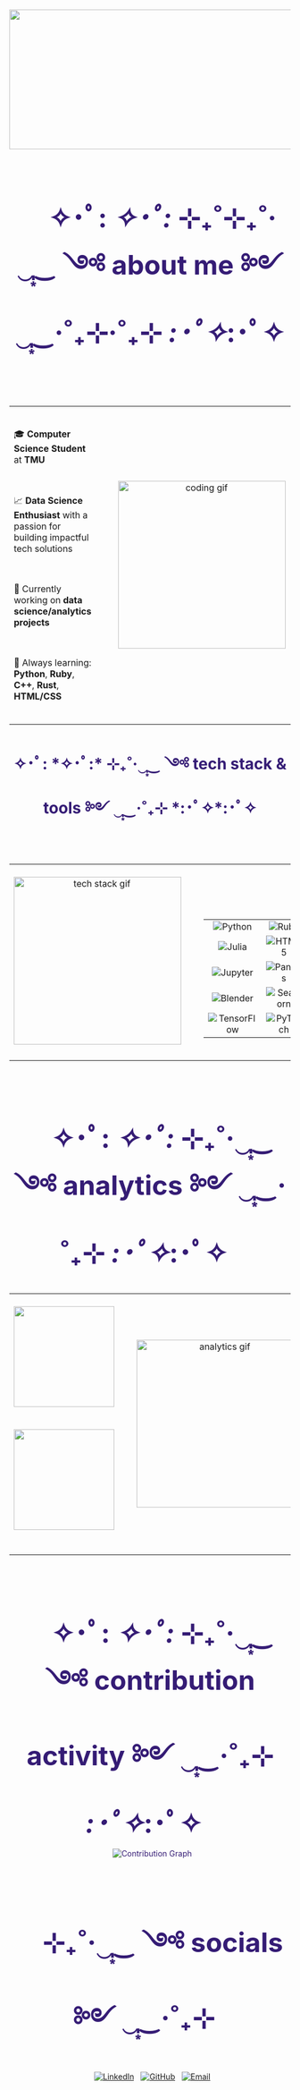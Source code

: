 <div align="center" style="color:#351c75;">

  <img src="https://github.com/kevin-vasilescu/scrap/blob/main/image.psd.png?raw=true" alt="Kevin Vasilescu Header" width="1250" height="250" />
 
  <h1 style="font-size:3rem; margin-bottom:0.5rem;">
    ✧･ﾟ: *✧･ﾟ:* ⊹₊˚⊹₊˚‧‿̩͙‿ ༺ about me ༻ ‿̩͙‿‧˚₊⊹‧˚₊⊹ *:･ﾟ✧*:･ﾟ✧
  </h1>
  
    <table border="0" cellpadding="0" cellspacing="0" align="center">
    <tr>
            <td valign="top" align="left" style="padding-right: 20px;">
        <p>🎓 <strong>Computer Science Student</strong> at <strong>TMU</strong></p>
        <p>📈 <strong>Data Science Enthusiast</strong> with a passion for building impactful tech solutions</p>
        <p>🔧 Currently working on <strong>data science/analytics projects</strong></p>
        <p>📓 Always learning: <strong>Python</strong>, <strong>Ruby</strong>, <strong>C++</strong>, <strong>Rust</strong>, <strong>HTML/CSS</strong></p>
      </td>
            <td valign="middle" align="center" style="padding-left: 20px;">
        <img src="https://media.giphy.com/media/v1.Y2lkPWVjZjA1ZTQ3NTl2eGNsNnRpY3h2aGxjaW5xYnNyYjVvcXQwNGZjeW40M3Q5djU1ZyZlcD12MV9naWZzX3JlbGF0ZWQmY3Q9Zw/J3ZB0wvXjsmJEvI2Dd/giphy.gif" alt="coding gif" width="300" />
      </td>
    </tr>
  </table>

<h1 align="center">✧･ﾟ: *✧･ﾟ:* ⊹₊˚‧‿̩͙‿ ༺ tech stack & tools ༻ ‿̩͙‿‧˚₊⊹ *:･ﾟ✧*:･ﾟ✧</h1>

<table border="0" cellpadding="0" cellspacing="0" align="center">
  <tr>
    <td valign="top" align="center" style="padding-right: 20px;">
      <img src="https://media3.giphy.com/media/v1.Y2lkPTc5MGI3NjExNDBubnVxaWk1YXc1ajIzdmpsZnNzdzEwdm10ZnltMHBydWU3d3NvZyZlcD12MV9pbnRlcm5hbF9naWZfYnlfaWQmY3Q9Zw/9T4bzIHzqZQNFSM2hl/giphy.gif" alt="tech stack gif" width="300" />
    </td>
    <td valign="top" align="left" style="padding-left: 20px;">
      <table border="0" cellpadding="0" cellspacing="1">
        <tr>
          <td align="center"><img src="https://img.shields.io/badge/Python-351c75?style=for-the-badge&logo=python&logoColor=white" alt="Python"></td>
          <td align="center"><img src="https://img.shields.io/badge/Ruby-351c75?style=for-the-badge&logo=ruby&logoColor=white" alt="Ruby"></td>
          <td align="center"><img src="https://img.shields.io/badge/C++-351c75?style=for-the-badge&logo=cplusplus&logoColor=white" alt="C++"></td>
          <td align="center"><img src="https://img.shields.io/badge/Rust-351c75?style=for-the-badge&logo=rust&logoColor=white" alt="Rust"></td>
        </tr>
        <tr>
          <td align="center"><img src="https://img.shields.io/badge/Julia-351c75?style=for-the-badge&logo=julia&logoColor=white" alt="Julia"></td>
          <td align="center"><img src="https://img.shields.io/badge/HTML5-351c75?style=for-the-badge&logo=html5&logoColor=white" alt="HTML5"></td>
          <td align="center"><img src="https://img.shields.io/badge/CSS3-351c75?style=for-the-badge&logo=css3&logoColor=white" alt="CSS3"></td>
          <td align="center"><img src="https://img.shields.io/badge/Shell_Script-351c75?style=for-the-badge&logo=gnu-bash&logoColor=white" alt="Shell Script"></td>
        </tr>
        <tr>
          <td align="center"><img src="https://img.shields.io/badge/Jupyter-351c75?style=for-the-badge&logo=jupyter&logoColor=white" alt="Jupyter"></td>
          <td align="center"><img src="https://img.shields.io/badge/Pandas-351c75?style=for-the-badge&logo=pandas&logoColor=white" alt="Pandas"></td>
          <td align="center"><img src="https://img.shields.io/badge/NumPy-351c75?style=for-the-badge&logo=numpy&logoColor=white" alt="NumPy"></td>
          <td align="center"><img src="https://img.shields.io/badge/SciPy-351c75?style=for-the-badge&logo=scipy&logoColor=white" alt="SciPy"></td>
        </tr>
        <tr>
          <td align="center"><img src="https://img.shields.io/badge/Blender-351c75?style=for-the-badge&logo=blender&logoColor=white" alt="Blender"></td>
          <td align="center"><img src="https://img.shields.io/badge/Seaborn-351c75?style=for-the-badge&logo=seaborn&logoColor=white" alt="Seaborn"></td>
          <td align="center"><img src="https://img.shields.io/badge/SciKitLearn-351c75?style=for-the-badge&logo=scikit-learn&logoColor=white" alt="Scikit-learn"></td>
          <td align="center"><img src="https://img.shields.io/badge/Keras-351c75?style=for-the-badge&logo=keras&logoColor=white" alt="Keras"></td>
        </tr>
        <tr>
          <td align="center"><img src="https://img.shields.io/badge/TensorFlow-351c75?style=for-the-badge&logo=tensorflow&logoColor=white" alt="TensorFlow"></td>
          <td align="center"><img src="https://img.shields.io/badge/PyTorch-351c75?style=for-the-badge&logo=pytorch&logoColor=white" alt="PyTorch"></td>
          <td align="center"><img src="https://img.shields.io/badge/Spark-351c75?style=for-the-badge&logo=apache-spark&logoColor=white" alt="Spark"></td>
          <td align="center"><img src="https://img.shields.io/badge/Hadoop-351c75?style=for-the-badge&logo=apache-hadoop&logoColor=white" alt="Hadoop"></td>
        </tr>
      </table>
    </td>
  </tr>
</table>

  <h1 style="font-size:3rem; margin-bottom:0.5rem;">
    ✧･ﾟ: *✧･ﾟ:* ⊹₊˚‧‿̩͙‿ ༺ analytics ༻ ‿̩͙‿‧˚₊⊹ *:･ﾟ✧*:･ﾟ✧
  </h1>
  
  <table border="0" cellpadding="0" cellspacing="0" align="center">
    <tr>
            <td valign="top" align="center" style="padding-right: 20px;">
    <img height="180em" src="https://github-readme-stats.vercel.app/api?username=kevin-vasilescu&show_icons=true&theme=default&include_all_commits=true&count_private=true&border_color=351c75&title_color=351c75&icon_color=351c75&bg_color=ffffff&cache_seconds=86400"/>
    <br>
    <img height="180em" src="https://github-readme-stats.vercel.app/api/top-langs/?username=kevin-vasilescu&layout=compact&langs_count=8&theme=default&border_color=351c75&title_color=351c75&bg_color=ffffff&hide_progress=true&cache_seconds=86400"/>
    <br>
            </td>
            <td valign="middle" align="center" style="padding-left: 20px;">
        <img src="https://media.giphy.com/media/v1.Y2lkPWVjZjA1ZTQ3OGJxY3hpOW14bGQ4dm5yZWh3b2J4em9ybm9oODViajF1azBldWg0eSZlcD12MV9naWZzX3JlbGF0ZWQmY3Q9Zw/Pb0d5MsNSeGoA2v1zv/giphy.gif" alt="analytics gif" width="300" />
      </td>
    </tr>
  </table>

  <h1 style="font-size:3rem; margin-bottom:0.5rem;">
    ✧･ﾟ: *✧･ﾟ:* ⊹₊˚‧‿̩͙‿ ༺ contribution activity ༻ ‿̩͙‿‧˚₊⊹ *:･ﾟ✧*:･ﾟ✧
  </h1>

  <img src="https://github-readme-activity-graph.vercel.app/graph?username=kevin-vasilescu&theme=github-compact&color=351c75&line=351c75&point=351c75&area=true&bg_color=ffffff&hide_border=false&border_color=351c75" alt="Contribution Graph"/>

  <h1 style="font-size:3rem; margin-bottom:0.5rem;">
    ⊹₊˚‧‿̩͙‿ ༺ socials ༻ ‿̩͙‿‧˚₊⊹
  </h1>

  [![LinkedIn](https://img.shields.io/badge/LinkedIn-351c75?style=for-the-badge&logo=linkedin&logoColor=white)](https://linkedin.com/in/kevinvasilescu)
  [![GitHub](https://img.shields.io/badge/GitHub-351c75?style=for-the-badge&logo=github&logoColor=white)](https://github.com/kevin-vasilescu)
  [![Email](https://img.shields.io/badge/Email-351c75?style=for-the-badge&logo=gmail&logoColor=white)](mailto:vasilescukevin@gmail.com)

</div>
